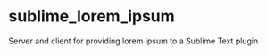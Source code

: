sublime_lorem_ipsum
===================

Server and client for providing lorem ipsum to a Sublime Text plugin
